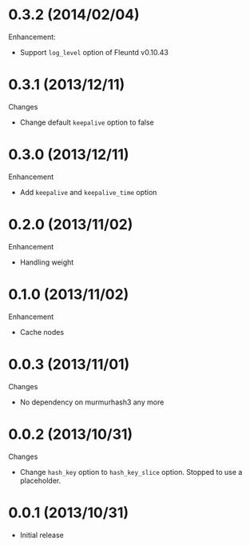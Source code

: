 # 0.3.2 (2014/02/04)

Enhancement:

* Support `log_level` option of Fleuntd v0.10.43

# 0.3.1 (2013/12/11)

Changes

* Change default `keepalive` option to false

# 0.3.0 (2013/12/11)

Enhancement

* Add `keepalive` and `keepalive_time` option

# 0.2.0 (2013/11/02)

Enhancement

* Handling weight

# 0.1.0 (2013/11/02)

Enhancement

* Cache nodes

# 0.0.3 (2013/11/01)

Changes

* No dependency on murmurhash3 any more

# 0.0.2 (2013/10/31)

Changes

* Change `hash_key` option to `hash_key_slice` option. Stopped to use a placeholder. 

# 0.0.1 (2013/10/31)

* Initial release

